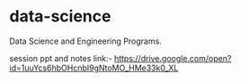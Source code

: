 # data-science
Data Science and Engineering Programs.


session ppt and notes link:- https://drive.google.com/open?id=1uuYcs6hbOHcnbI9gNtoMO_HMe33k0_XL
